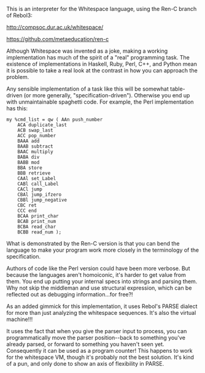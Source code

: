 This is an interpreter for the Whitespace language, using the Ren-C branch
of Rebol3:

  http://compsoc.dur.ac.uk/whitespace/

  https://github.com/metaeducation/ren-c

Although Whitespace was invented as a joke, making a working implementation
has much of the spirit of a "real" programming task.  The existence of
implementations in Haskell, Ruby, Perl, C++, and Python mean it is possible to
take a real look at the contrast in how you can approach the problem.

Any sensible implementation of a task like this will be somewhat table-driven
(or more generally, "specification-driven").  Otherwise you end up with
unmaintainable spaghetti code.  For example, the Perl implementation has this:

    my %cmd_list = qw ( AAn push_number
        ACA duplicate_last
        ACB swap_last
        ACC pop_number
        BAAA add
        BAAB subtract
        BAAC multiply
        BABA div
        BABB mod
        BBA store
        BBB retrieve
        CAAl set_Label
        CABl call_Label
        CACl jump
        CBAl jump_ifzero
        CBBl jump_negative
        CBC ret
        CCC end
        BCAA print_char
        BCAB print_num
        BCBA read_char
        BCBB read_num );

What is demonstrated by the Ren-C version is that you can bend the language to
make your program work more closely in the terminology of the specification.

Authors of code like the Perl version could have been more verbose.  But
because the languages aren't homoiconic, it's harder to get value from them.
You end up putting your internal specs into strings and parsing them.  Why not
skip the middleman and use structural expression, which can be reflected out as
debugging information...for free?!

As an added gimmick for this implementation, it uses Rebol's PARSE dialect
for more than just analyzing the whitespace sequences.  It's also the virtual
machine!!!

It uses the fact that when you give the parser input to process, you can
programmatically move the parser position--back to something you've already
parsed, or forward to something you haven't seen yet.  Consequently it can be
used as a program counter!  This happens to work for the whitespace VM, though
it's probably not the best solution.  It's kind of a pun, and only done to show
an axis of flexibility in PARSE.
